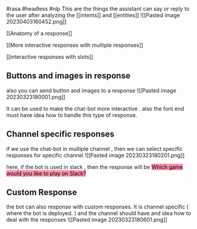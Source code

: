 
#rasa #headless #nlp 
This are the things the assistant can say or reply to the user after analyzing the [[intents]] and [[entities]]
![[Pasted image 20230403160452.png]]

[[Anatomy of a response]]





[[More interactive responses with multiple responses]]

[[interactive responses with slots]]





## Buttons and images in response 
also you can send button and images to a response 
![[Pasted image 20230323180001.png]]

It can be used to make the chat-bot more interactive . also the font end must have idea how to handle this type of response. 


## Channel specific responses

if we use the chat-bot in multiple channel , then we can select specific responses for specific channel
![[Pasted image 20230323180201.png]]

here, if the bot is used in slack , then the response will be <mark style="background: #FF5582A6;">Which game would you like to play on Slack? </mark> 

## Custom Response

the bot can also response with custom responses. It is channel specific ( where the bot is deployed. ) and the channel should have and idea how to deal with the responses
![[Pasted image 20230323180601.png]]

